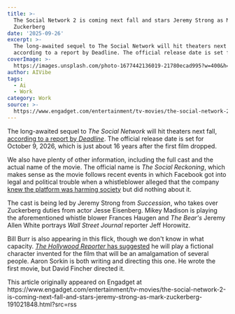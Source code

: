 ```yaml
---
title: >-
  The Social Network 2 is coming next fall and stars Jeremy Strong as Mark
  Zuckerberg
date: '2025-09-26'
excerpt: >-
  The long-awaited sequel to The Social Network will hit theaters next fall,
  according to a report by Deadline. The official release date is set for Oct...
coverImage: >-
  https://images.unsplash.com/photo-1677442136019-21780ecad995?w=400&h=200&fit=crop&auto=format
author: AIVibe
tags:
  - Ai
  - Work
category: Work
source: >-
  https://www.engadget.com/entertainment/tv-movies/the-social-network-2-is-coming-next-fall-and-stars-jeremy-strong-as-mark-zuckerberg-191021848.html?src=rss
---
```

<p>The long-awaited sequel to <em>The Social Network</em> will hit theaters next fall, <a data-i13n="cpos:1;pos:1" href="https://deadline.com/2025/09/social-network-2-release-date-title-cast-1236557217/">according to a report by <em>Deadline</em></a>. The official release date is set for October 9, 2026, which is just about 16 years after the first film dropped.</p>
<p>We also have plenty of other information, including the full cast and the actual name of the movie. The official name is <em>The Social Reckoning</em>, which makes sense as the movie follows recent events in which Facebook got into legal and political trouble when a whistleblower alleged that the company <a data-i13n="cpos:2;pos:1" href="https://law.yale.edu/isp/events/facebook-files">knew the platform was harming society</a> but did nothing about it.</p>
<span id="end-legacy-contents"></span><p>The cast is being led by Jeremy Strong from <em>Succession</em>, who takes over Zuckerberg duties from actor Jesse Eisenberg. Mikey Madison is playing the aforementioned whistle blower Frances Haugen and <em>The Bear&#39;s</em> Jeremy Allen White portrays <em>Wall Street Journal</em> reporter Jeff Horowitz.</p>
<p>Bill Burr is also appearing in this flick, though we don&#39;t know in what capacity. <a data-i13n="cpos:3;pos:1" href="https://www.hollywoodreporter.com/movies/movie-news/the-social-network-2-bill-burr-cast-1236385660/"><em>The Hollywood Reporter</em> has suggested</a> he will play a fictional character invented for the film that will be an amalgamation of several people. Aaron Sorkin is both writing and directing this one. He wrote the first movie, but David Fincher directed it.</p>This article originally appeared on Engadget at https://www.engadget.com/entertainment/tv-movies/the-social-network-2-is-coming-next-fall-and-stars-jeremy-strong-as-mark-zuckerberg-191021848.html?src=rss
